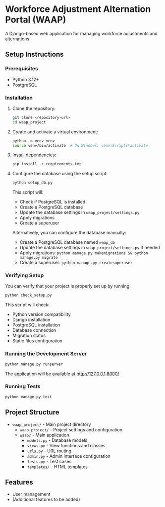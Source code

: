 # Workforce Adjustment Alternation Portal (WAAP)

A Django-based web application for managing workforce adjustments and alternations.

## Setup Instructions

### Prerequisites

- Python 3.12+
- PostgreSQL

### Installation

1. Clone the repository:
   ```bash
   git clone <repository-url>
   cd waap_project
   ```

2. Create and activate a virtual environment:
   ```bash
   python -m venv venv
   source venv/bin/activate  # On Windows: venv\Scripts\activate
   ```

3. Install dependencies:
   ```bash
   pip install -r requirements.txt
   ```

4. Configure the database using the setup script:
   ```bash
   python setup_db.py
   ```
   This script will:
   - Check if PostgreSQL is installed
   - Create a PostgreSQL database
   - Update the database settings in `waap_project/settings.py`
   - Apply migrations
   - Create a superuser

   Alternatively, you can configure the database manually:
   - Create a PostgreSQL database named `waap_db`
   - Update the database settings in `waap_project/settings.py` if needed
   - Apply migrations: `python manage.py makemigrations && python manage.py migrate`
   - Create a superuser: `python manage.py createsuperuser`

### Verifying Setup

You can verify that your project is properly set up by running:
```bash
python check_setup.py
```

This script will check:
- Python version compatibility
- Django installation
- PostgreSQL installation
- Database connection
- Migration status
- Static files configuration

### Running the Development Server

```bash
python manage.py runserver
```

The application will be available at http://127.0.0.1:8000/

### Running Tests

```bash
python manage.py test
```

## Project Structure

- `waap_project/` - Main project directory
  - `waap_project/` - Project settings and configuration
  - `waap/` - Main application
    - `models.py` - Database models
    - `views.py` - View functions and classes
    - `urls.py` - URL routing
    - `admin.py` - Admin interface configuration
    - `tests.py` - Test cases
    - `templates/` - HTML templates

## Features

- User management
- (Additional features to be added)
